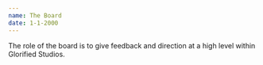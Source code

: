```yaml
---
name: The Board
date: 1-1-2000
---
```

The role of the board is to give feedback and direction at a high level within Glorified Studios.